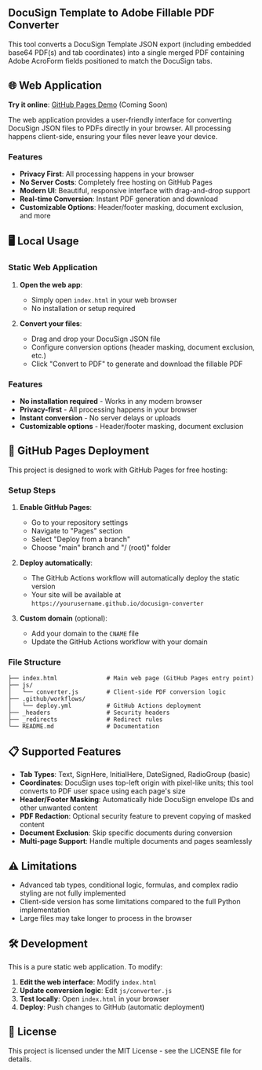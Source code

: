 ## DocuSign Template to Adobe Fillable PDF Converter

This tool converts a DocuSign Template JSON export (including embedded base64 PDF(s) and tab coordinates) into a single merged PDF containing Adobe AcroForm fields positioned to match the DocuSign tabs.

## 🌐 Web Application

**Try it online**: [GitHub Pages Demo](https://kengrinder.github.io/docusign-converter/) (Coming Soon)

The web application provides a user-friendly interface for converting DocuSign JSON files to PDFs directly in your browser. All processing happens client-side, ensuring your files never leave your device.

### Features
- **Privacy First**: All processing happens in your browser
- **No Server Costs**: Completely free hosting on GitHub Pages
- **Modern UI**: Beautiful, responsive interface with drag-and-drop support
- **Real-time Conversion**: Instant PDF generation and download
- **Customizable Options**: Header/footer masking, document exclusion, and more

## 🖥️ Local Usage

### Static Web Application

1. **Open the web app**:
   - Simply open `index.html` in your web browser
   - No installation or setup required

2. **Convert your files**:
   - Drag and drop your DocuSign JSON file
   - Configure conversion options (header masking, document exclusion, etc.)
   - Click "Convert to PDF" to generate and download the fillable PDF

### Features
- **No installation required** - Works in any modern browser
- **Privacy-first** - All processing happens in your browser
- **Instant conversion** - No server delays or uploads
- **Customizable options** - Header/footer masking, document exclusion

## 🚀 GitHub Pages Deployment

This project is designed to work with GitHub Pages for free hosting:

### Setup Steps

1. **Enable GitHub Pages**:
   - Go to your repository settings
   - Navigate to "Pages" section
   - Select "Deploy from a branch"
   - Choose "main" branch and "/ (root)" folder

2. **Deploy automatically**:
   - The GitHub Actions workflow will automatically deploy the static version
   - Your site will be available at `https://yourusername.github.io/docusign-converter`

3. **Custom domain** (optional):
   - Add your domain to the `CNAME` file
   - Update the GitHub Actions workflow with your domain

### File Structure

```
├── index.html              # Main web page (GitHub Pages entry point)
├── js/
│   └── converter.js        # Client-side PDF conversion logic
├── .github/workflows/
│   └── deploy.yml          # GitHub Actions deployment
├── _headers                # Security headers
├── _redirects              # Redirect rules
└── README.md               # Documentation
```

## 📋 Supported Features

- **Tab Types**: Text, SignHere, InitialHere, DateSigned, RadioGroup (basic)
- **Coordinates**: DocuSign uses top-left origin with pixel-like units; this tool converts to PDF user space using each page's size
- **Header/Footer Masking**: Automatically hide DocuSign envelope IDs and other unwanted content
- **PDF Redaction**: Optional security feature to prevent copying of masked content
- **Document Exclusion**: Skip specific documents during conversion
- **Multi-page Support**: Handle multiple documents and pages seamlessly

## ⚠️ Limitations

- Advanced tab types, conditional logic, formulas, and complex radio styling are not fully implemented
- Client-side version has some limitations compared to the full Python implementation
- Large files may take longer to process in the browser

## 🛠️ Development

This is a pure static web application. To modify:

1. **Edit the web interface**: Modify `index.html`
2. **Update conversion logic**: Edit `js/converter.js`
3. **Test locally**: Open `index.html` in your browser
4. **Deploy**: Push changes to GitHub (automatic deployment)

## 📄 License

This project is licensed under the MIT License - see the LICENSE file for details.
